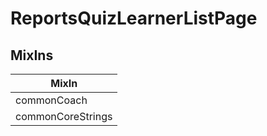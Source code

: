 # ReportsQuizLearnerListPage

## MixIns

<!-- @vuese:ReportsQuizLearnerListPage:mixIns:start -->
|MixIn|
|---|
|commonCoach|
|commonCoreStrings|

<!-- @vuese:ReportsQuizLearnerListPage:mixIns:end -->
